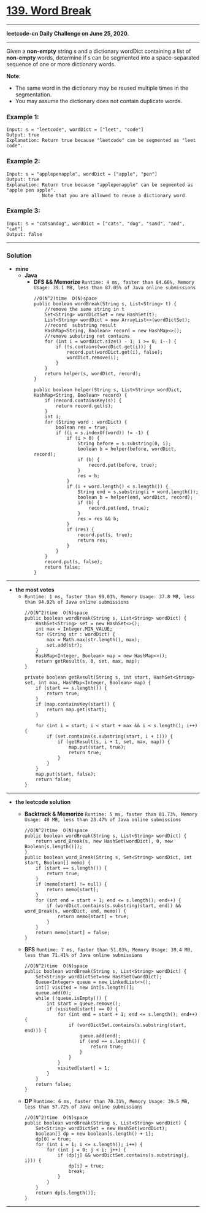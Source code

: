 # [139. Word Break](https://leetcode.com/problems/word-break/)

---

**leetcode-cn Daily Challenge on June 25, 2020.**

---

Given a **non-empty** string s and a dictionary wordDict containing a list of **non-empty** words, determine if s can be segmented into a space-separated sequence of one or more dictionary words.

**Note**:
* The same word in the dictionary may be reused multiple times in the segmentation.
* You may assume the dictionary does not contain duplicate words.


### Example 1:
```
Input: s = "leetcode", wordDict = ["leet", "code"]
Output: true
Explanation: Return true because "leetcode" can be segmented as "leet code".
```

### Example 2:
```
Input: s = "applepenapple", wordDict = ["apple", "pen"]
Output: true
Explanation: Return true because "applepenapple" can be segmented as "apple pen apple".
             Note that you are allowed to reuse a dictionary word.
```

### Example 3:
```
Input: s = "catsandog", wordDict = ["cats", "dog", "sand", "and", "cat"]
Output: false
```

---


### Solution
* **mine**
  * **Java**
    * **DFS && Memorize** `Runtime: 4 ms, faster than 84.66%, Memory Usage: 39.1 MB, less than 87.05% of Java online submissions`
      ```
      //O(N^2)time  O(N)space
      public boolean wordBreak(String s, List<String> t) {
          //remove the same string in t
          Set<String> wordDictSet = new HashSet(t);
          List<String> wordDict = new ArrayList<>(wordDictSet);
          //record  substring result
          HashMap<String, Boolean> record = new HashMap<>();
          //remove substring not contains
          for (int i = wordDict.size() - 1; i >= 0; i--) {
              if (!s.contains(wordDict.get(i))) {
                  record.put(wordDict.get(i), false);
                  wordDict.remove(i);
              }
          }
          return helper(s, wordDict, record);
      }

      public boolean helper(String s, List<String> wordDict, HashMap<String, Boolean> record) {
          if (record.containsKey(s)) {
              return record.get(s);
          }
          int i;
          for (String word : wordDict) {
              boolean res = true;
              if ((i = s.indexOf(word)) != -1) {
                  if (i > 0) {
                      String before = s.substring(0, i);
                      boolean b = helper(before, wordDict, record);
                      if (b) {
                          record.put(before, true);
                      }
                      res = b;
                  }
                  if (i + word.length() < s.length()) {
                      String end = s.substring(i + word.length());
                      boolean b = helper(end, wordDict, record);
                      if (b) {
                          record.put(end, true);
                      }
                      res = res && b;
                  }
                  if (res) {
                      record.put(s, true);
                      return res;
                  }
              }
          }
          record.put(s, false);
          return false;
      }
      ```
  
  
---

* **the most votes**
  * `Runtime: 1 ms, faster than 99.01%, Memory Usage: 37.8 MB, less than 94.92% of Java online submissions`
    ```
    //O(N^2)time  O(N)space
    public boolean wordBreak(String s, List<String> wordDict) {
        HashSet<String> set = new HashSet<>();
        int max = Integer.MIN_VALUE;
        for (String str : wordDict) {
            max = Math.max(str.length(), max);
            set.add(str);
        }
        HashMap<Integer, Boolean> map = new HashMap<>();
        return getResult(s, 0, set, max, map);
    }

    private boolean getResult(String s, int start, HashSet<String> set, int max, HashMap<Integer, Boolean> map) {
        if (start == s.length()) {
            return true;
        }
        if (map.containsKey(start)) {
            return map.get(start);
        }
     
        for (int i = start; i < start + max && i < s.length(); i++) {
            if (set.contains(s.substring(start, i + 1))) {
                if (getResult(s, i + 1, set, max, map)) {
                    map.put(start, true);
                    return true;
                }
            }
        }
        map.put(start, false);
        return false;
    }
    ```


---

* **the leetcode solution**
  * **Backtrack & Memorize** `Runtime: 5 ms, faster than 81.73%, Memory Usage: 40 MB, less than 23.47% of Java online submissions`
    ```
    //O(N^2)time  O(N)space
    public boolean wordBreak(String s, List<String> wordDict) {
        return word_Break(s, new HashSet(wordDict), 0, new Boolean[s.length()]);
    }
    public boolean word_Break(String s, Set<String> wordDict, int start, Boolean[] memo) {
        if (start == s.length()) {
            return true;
        }
        if (memo[start] != null) {
            return memo[start];
        }
        for (int end = start + 1; end <= s.length(); end++) {
            if (wordDict.contains(s.substring(start, end)) && word_Break(s, wordDict, end, memo)) {
                return memo[start] = true;
            }
        }
        return memo[start] = false;
    }
    ```
    
  * **BFS** `Runtime: 7 ms, faster than 51.03%, Memory Usage: 39.4 MB, less than 71.41% of Java online submissions`
    ```
    //O(N^2)time  O(N)space
    public boolean wordBreak(String s, List<String> wordDict) {
        Set<String> wordDictSet=new HashSet(wordDict);
        Queue<Integer> queue = new LinkedList<>();
        int[] visited = new int[s.length()];
        queue.add(0);
        while (!queue.isEmpty()) {
            int start = queue.remove();
            if (visited[start] == 0) {
                for (int end = start + 1; end <= s.length(); end++) {
                    if (wordDictSet.contains(s.substring(start, end))) {
                        queue.add(end);
                        if (end == s.length()) {
                            return true;
                        }
                    }
                }
                visited[start] = 1;
            }
        }
        return false;
    }
    ```

  * **DP** `Runtime: 6 ms, faster than 70.31%, Memory Usage: 39.5 MB, less than 57.72% of Java online submissions`
    ```
    //O(N^2)time  O(N)space
    public boolean wordBreak(String s, List<String> wordDict) {
        Set<String> wordDictSet = new HashSet(wordDict);
        boolean[] dp = new boolean[s.length() + 1];
        dp[0] = true;
        for (int i = 1; i <= s.length(); i++) {
            for (int j = 0; j < i; j++) {
                if (dp[j] && wordDictSet.contains(s.substring(j, i))) {
                    dp[i] = true;
                    break;
                }
            }
        }
        return dp[s.length()];
    }
    ```


----
